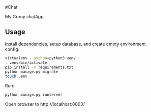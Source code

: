#Chat

My Group chatApp

## Usage

Install dependencies, setup database, and create empty environment config:

```sh
virtualenv --python=python3 venv
. venv/bin/activate
pip install -r requirements.txt
python manage.py migrate
touch .env
```

Run:

```sh
python manage.py runserver
```

Open browser to http://localhost:8000/


